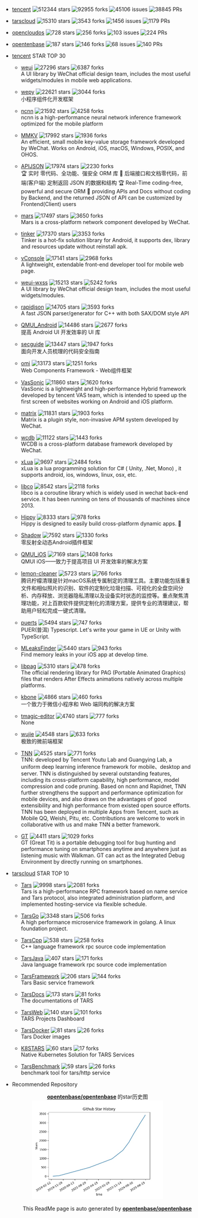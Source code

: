 
+ [tencent](https://github.com/tencent)
![512344 stars](https://img.shields.io/badge/Stars-512344-green)
![92955 forks](https://img.shields.io/badge/Forks-92955-green)
![45106 issues](https://img.shields.io/badge/Issues-45106-green)
![38845 PRs](https://img.shields.io/badge/PRs-38845-green)

+ [tarscloud](https://github.com/tarscloud)
![15310 stars](https://img.shields.io/badge/Stars-15310-green)
![3543 forks](https://img.shields.io/badge/Forks-3543-green)
![1456 issues](https://img.shields.io/badge/Issues-1456-green)
![1179 PRs](https://img.shields.io/badge/PRs-1179-green)

+ [opencloudos](https://github.com/opencloudos)
![728 stars](https://img.shields.io/badge/Stars-728-green)
![256 forks](https://img.shields.io/badge/Forks-256-green)
![103 issues](https://img.shields.io/badge/Issues-103-green)
![224 PRs](https://img.shields.io/badge/PRs-224-green)

+ [opentenbase](https://github.com/opentenbase)
![187 stars](https://img.shields.io/badge/Stars-187-green)
![146 forks](https://img.shields.io/badge/Forks-146-green)
![68 issues](https://img.shields.io/badge/Issues-68-green)
![140 PRs](https://img.shields.io/badge/PRs-140-green)



+ [tencent](https://github.com/tencent) STAR TOP 30
    
    + [weui](https://github.com/tencent/weui) 
    ![27296 stars](https://img.shields.io/badge/Stars-27296-green)
    ![6387 forks](https://img.shields.io/badge/Forks-6387-green)  
    A UI library by WeChat official design team, includes the most useful widgets/modules in mobile web applications.
    
    + [wepy](https://github.com/tencent/wepy) 
    ![22621 stars](https://img.shields.io/badge/Stars-22621-green)
    ![3044 forks](https://img.shields.io/badge/Forks-3044-green)  
    小程序组件化开发框架
    
    + [ncnn](https://github.com/tencent/ncnn) 
    ![21592 stars](https://img.shields.io/badge/Stars-21592-green)
    ![4258 forks](https://img.shields.io/badge/Forks-4258-green)  
    ncnn is a high-performance neural network inference framework optimized for the mobile platform
    
    + [MMKV](https://github.com/tencent/MMKV) 
    ![17992 stars](https://img.shields.io/badge/Stars-17992-green)
    ![1936 forks](https://img.shields.io/badge/Forks-1936-green)  
    An efficient, small mobile key-value storage framework developed by WeChat. Works on Android, iOS, macOS, Windows, POSIX, and OHOS.
    
    + [APIJSON](https://github.com/tencent/APIJSON) 
    ![17974 stars](https://img.shields.io/badge/Stars-17974-green)
    ![2230 forks](https://img.shields.io/badge/Forks-2230-green)  
    🏆 实时 零代码、全功能、强安全 ORM 库 🚀 后端接口和文档零代码，前端(客户端) 定制返回 JSON 的数据和结构 🏆 Real-Time coding-free, powerful and secure ORM 🚀  providing APIs and Docs without coding by Backend, and the returned JSON of API can be customized by Frontend(Client) users
    
    + [mars](https://github.com/tencent/mars) 
    ![17497 stars](https://img.shields.io/badge/Stars-17497-green)
    ![3650 forks](https://img.shields.io/badge/Forks-3650-green)  
    Mars is a cross-platform network component  developed by WeChat.
    
    + [tinker](https://github.com/tencent/tinker) 
    ![17370 stars](https://img.shields.io/badge/Stars-17370-green)
    ![3353 forks](https://img.shields.io/badge/Forks-3353-green)  
    Tinker is a hot-fix solution library for Android, it supports dex, library and resources update without reinstall apk.
    
    + [vConsole](https://github.com/tencent/vConsole) 
    ![17141 stars](https://img.shields.io/badge/Stars-17141-green)
    ![2968 forks](https://img.shields.io/badge/Forks-2968-green)  
    A lightweight, extendable front-end developer tool for mobile web page.
    
    + [weui-wxss](https://github.com/tencent/weui-wxss) 
    ![15213 stars](https://img.shields.io/badge/Stars-15213-green)
    ![5242 forks](https://img.shields.io/badge/Forks-5242-green)  
    A UI library by WeChat official design team, includes the most useful widgets/modules.
    
    + [rapidjson](https://github.com/tencent/rapidjson) 
    ![14705 stars](https://img.shields.io/badge/Stars-14705-green)
    ![3593 forks](https://img.shields.io/badge/Forks-3593-green)  
    A fast JSON parser/generator for C++ with both SAX/DOM style API
    
    + [QMUI_Android](https://github.com/tencent/QMUI_Android) 
    ![14486 stars](https://img.shields.io/badge/Stars-14486-green)
    ![2677 forks](https://img.shields.io/badge/Forks-2677-green)  
    提高 Android UI 开发效率的 UI 库
    
    + [secguide](https://github.com/tencent/secguide) 
    ![13447 stars](https://img.shields.io/badge/Stars-13447-green)
    ![1947 forks](https://img.shields.io/badge/Forks-1947-green)  
    面向开发人员梳理的代码安全指南
    
    + [omi](https://github.com/tencent/omi) 
    ![13173 stars](https://img.shields.io/badge/Stars-13173-green)
    ![1251 forks](https://img.shields.io/badge/Forks-1251-green)  
    Web Components Framework - Web组件框架
    
    + [VasSonic](https://github.com/tencent/VasSonic) 
    ![11860 stars](https://img.shields.io/badge/Stars-11860-green)
    ![1620 forks](https://img.shields.io/badge/Forks-1620-green)  
    VasSonic is a lightweight and high-performance Hybrid framework developed by tencent VAS team, which is intended to speed up the first screen of websites working on Android and iOS platform. 
    
    + [matrix](https://github.com/tencent/matrix) 
    ![11831 stars](https://img.shields.io/badge/Stars-11831-green)
    ![1903 forks](https://img.shields.io/badge/Forks-1903-green)  
    Matrix is a plugin style, non-invasive APM system developed by WeChat.
    
    + [wcdb](https://github.com/tencent/wcdb) 
    ![11122 stars](https://img.shields.io/badge/Stars-11122-green)
    ![1443 forks](https://img.shields.io/badge/Forks-1443-green)  
    WCDB is a cross-platform database framework developed by WeChat.
    
    + [xLua](https://github.com/tencent/xLua) 
    ![9697 stars](https://img.shields.io/badge/Stars-9697-green)
    ![2484 forks](https://img.shields.io/badge/Forks-2484-green)  
    xLua is a lua programming solution for  C# ( Unity, .Net, Mono) , it supports android, ios, windows, linux, osx, etc.
    
    + [libco](https://github.com/tencent/libco) 
    ![8542 stars](https://img.shields.io/badge/Stars-8542-green)
    ![2118 forks](https://img.shields.io/badge/Forks-2118-green)  
    libco is a coroutine library which is widely used in wechat  back-end service. It has been running on tens of thousands of machines since 2013.
    
    + [Hippy](https://github.com/tencent/Hippy) 
    ![8333 stars](https://img.shields.io/badge/Stars-8333-green)
    ![978 forks](https://img.shields.io/badge/Forks-978-green)  
    Hippy is designed to easily build cross-platform dynamic apps. 👏
    
    + [Shadow](https://github.com/tencent/Shadow) 
    ![7592 stars](https://img.shields.io/badge/Stars-7592-green)
    ![1330 forks](https://img.shields.io/badge/Forks-1330-green)  
    零反射全动态Android插件框架
    
    + [QMUI_iOS](https://github.com/tencent/QMUI_iOS) 
    ![7169 stars](https://img.shields.io/badge/Stars-7169-green)
    ![1408 forks](https://img.shields.io/badge/Forks-1408-green)  
    QMUI iOS——致力于提高项目 UI 开发效率的解决方案
    
    + [lemon-cleaner](https://github.com/tencent/lemon-cleaner) 
    ![5723 stars](https://img.shields.io/badge/Stars-5723-green)
    ![766 forks](https://img.shields.io/badge/Forks-766-green)  
    腾讯柠檬清理是针对macOS系统专属制定的清理工具。主要功能包括重复文件和相似照片的识别、软件的定制化垃圾扫描、可视化的全盘空间分析、内存释放、浏览器隐私清理以及设备实时状态的监控等。重点聚焦清理功能，对上百款软件提供定制化的清理方案，提供专业的清理建议，帮助用户轻松完成一键式清理。
    
    + [puerts](https://github.com/tencent/puerts) 
    ![5494 stars](https://img.shields.io/badge/Stars-5494-green)
    ![747 forks](https://img.shields.io/badge/Forks-747-green)  
    PUER(普洱) Typescript. Let's write your game in UE or Unity with TypeScript.
    
    + [MLeaksFinder](https://github.com/tencent/MLeaksFinder) 
    ![5440 stars](https://img.shields.io/badge/Stars-5440-green)
    ![943 forks](https://img.shields.io/badge/Forks-943-green)  
    Find memory leaks in your iOS app at develop time.
    
    + [libpag](https://github.com/tencent/libpag) 
    ![5310 stars](https://img.shields.io/badge/Stars-5310-green)
    ![478 forks](https://img.shields.io/badge/Forks-478-green)  
    The official rendering library for PAG (Portable Animated Graphics) files that renders After Effects animations natively across multiple platforms.
    
    + [kbone](https://github.com/tencent/kbone) 
    ![4866 stars](https://img.shields.io/badge/Stars-4866-green)
    ![460 forks](https://img.shields.io/badge/Forks-460-green)  
    一个致力于微信小程序和 Web 端同构的解决方案
    
    + [tmagic-editor](https://github.com/tencent/tmagic-editor) 
    ![4740 stars](https://img.shields.io/badge/Stars-4740-green)
    ![777 forks](https://img.shields.io/badge/Forks-777-green)  
    None
    
    + [wujie](https://github.com/tencent/wujie) 
    ![4548 stars](https://img.shields.io/badge/Stars-4548-green)
    ![633 forks](https://img.shields.io/badge/Forks-633-green)  
    极致的微前端框架
    
    + [TNN](https://github.com/tencent/TNN) 
    ![4525 stars](https://img.shields.io/badge/Stars-4525-green)
    ![771 forks](https://img.shields.io/badge/Forks-771-green)  
    TNN: developed by Tencent Youtu Lab and Guangying Lab, a uniform deep learning inference framework for mobile、desktop and server. TNN is distinguished by several outstanding features, including its cross-platform capability, high performance, model compression and code pruning. Based on ncnn and Rapidnet, TNN further strengthens the support and performance optimization for mobile devices, and also draws on the advantages of good extensibility and high performance from existed open source efforts. TNN has been deployed in multiple Apps from Tencent, such as Mobile QQ, Weishi, Pitu, etc. Contributions are welcome to work in collaborative with us and make TNN a better framework. 
    
    + [GT](https://github.com/tencent/GT) 
    ![4411 stars](https://img.shields.io/badge/Stars-4411-green)
    ![1029 forks](https://img.shields.io/badge/Forks-1029-green)  
    GT (Great Tit) is a portable debugging tool for bug hunting and performance tuning on smartphones anytime and anywhere just as listening music with Walkman. GT can act as the Integrated Debug Environment by directly running on smartphones.
    

+ [tarscloud](https://github.com/tarscloud) STAR TOP 10
    
    + [Tars](https://github.com/tarscloud/Tars) 
    ![9998 stars](https://img.shields.io/badge/Stars-9998-green)
    ![2081 forks](https://img.shields.io/badge/Forks-2081-green)  
    Tars is a high-performance RPC framework based on name service and Tars protocol, also integrated administration platform, and implemented hosting-service via flexible schedule.
    
    + [TarsGo](https://github.com/tarscloud/TarsGo) 
    ![3348 stars](https://img.shields.io/badge/Stars-3348-green)
    ![506 forks](https://img.shields.io/badge/Forks-506-green)  
    A  high performance microservice  framework  in golang. A linux foundation project.
    
    + [TarsCpp](https://github.com/tarscloud/TarsCpp) 
    ![538 stars](https://img.shields.io/badge/Stars-538-green)
    ![258 forks](https://img.shields.io/badge/Forks-258-green)  
    C++ language framework rpc source code implementation
    
    + [TarsJava](https://github.com/tarscloud/TarsJava) 
    ![407 stars](https://img.shields.io/badge/Stars-407-green)
    ![171 forks](https://img.shields.io/badge/Forks-171-green)  
    Java language framework rpc source code implementation
    
    + [TarsFramework](https://github.com/tarscloud/TarsFramework) 
    ![206 stars](https://img.shields.io/badge/Stars-206-green)
    ![144 forks](https://img.shields.io/badge/Forks-144-green)  
    Tars Basic service framework
    
    + [TarsDocs](https://github.com/tarscloud/TarsDocs) 
    ![173 stars](https://img.shields.io/badge/Stars-173-green)
    ![81 forks](https://img.shields.io/badge/Forks-81-green)  
    The documentations of TARS
    
    + [TarsWeb](https://github.com/tarscloud/TarsWeb) 
    ![140 stars](https://img.shields.io/badge/Stars-140-green)
    ![101 forks](https://img.shields.io/badge/Forks-101-green)  
    TARS Projects Dashboard
    
    + [TarsDocker](https://github.com/tarscloud/TarsDocker) 
    ![81 stars](https://img.shields.io/badge/Stars-81-green)
    ![26 forks](https://img.shields.io/badge/Forks-26-green)  
    Tars Docker  images
    
    + [K8STARS](https://github.com/tarscloud/K8STARS) 
    ![60 stars](https://img.shields.io/badge/Stars-60-green)
    ![17 forks](https://img.shields.io/badge/Forks-17-green)  
    Native Kubernetes  Solution for TARS Services
    
    + [TarsBenchmark](https://github.com/tarscloud/TarsBenchmark) 
    ![59 stars](https://img.shields.io/badge/Stars-59-green)
    ![26 forks](https://img.shields.io/badge/Forks-26-green)  
    benchmark tool for tars/http service
    


+ Recommended Repository  
<p align="center">
      <strong>
        <a href="https://github.com/opentenbase/opentenbase" target="_blank">opentenbase/opentenbase</a>
      </strong>  的star历史图
  <br>
  <img src="https://raw.githubusercontent.com/ButterAndButterfly/GithubTools/master/data/stars_history.jpg" width="350px"></img>    
</p>

<p align="right">
      This ReadMe page is auto generated by 
      <strong>
        <a href="https://github.com/opentenbase/opentenbase" target="_blank">opentenbase/opentenbase</a><br>
      </strong>   
</p>